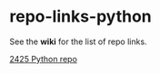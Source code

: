 # repo-links-python

See the **wiki** for the list of repo links.

[2425 Python repo](https://github.com/bengal865/2425-python)
